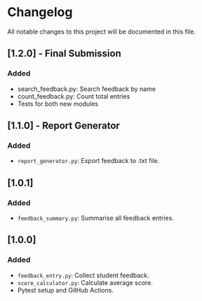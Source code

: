 # Changelog

All notable changes to this project will be documented in this file.

## [1.2.0] - Final Submission
### Added
- search_feedback.py: Search feedback by name
- count_feedback.py: Count total entries
- Tests for both new modules

## [1.1.0] - Report Generator
### Added
- `report_generator.py`: Export feedback to .txt file.

## [1.0.1]
### Added
- `feedback_summary.py`: Summarise all feedback entries.

## [1.0.0]
### Added
- `feedback_entry.py`: Collect student feedback.
- `score_calculator.py`: Calculate average score.
- Pytest setup and GitHub Actions.
